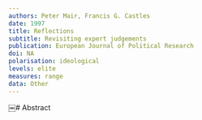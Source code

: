 ```yaml
---
authors: Peter Mair, Francis G. Castles
date: 1997
title: Reflections
subtitle: Revisiting expert judgements
publication: European Journal of Political Research
doi: NA
polarisation: ideological
levels: elite
measures: range
data: Other
---
```


​￼# Abstract
